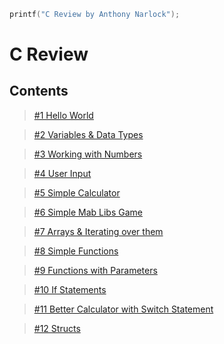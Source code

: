 ```c
printf("C Review by Anthony Narlock");
```

# C Review

## Contents

> [#1 Hello World](https://github.com/narlock/cpp-archive/blob/main/C%20Review/helloWorld.c)

> [#2 Variables & Data Types](https://github.com/narlock/cpp-archive/blob/main/C%20Review/dataTypes.c)

> [#3 Working with Numbers](https://github.com/narlock/cpp-archive/blob/main/C%20Review/workingWithNumbers.c)

> [#4 User Input](https://github.com/narlock/cpp-archive/blob/main/C%20Review/simpleInput.c)

> [#5 Simple Calculator](https://github.com/narlock/cpp-archive/blob/main/C%20Review/simpleCalculator.c)

> [#6 Simple Mab Libs Game](https://github.com/narlock/cpp-archive/blob/main/C%20Review/simpleMadLib.c)

> [#7 Arrays & Iterating over them](https://github.com/narlock/cpp-archive/blob/main/C%20Review/arrays.c)

> [#8 Simple Functions](https://github.com/narlock/cpp-archive/blob/main/C%20Review/functions.c)

> [#9 Functions with Parameters](https://github.com/narlock/cpp-archive/blob/main/C%20Review/functionsWithParameters.c)

> [#10 If Statements](https://github.com/narlock/cpp-archive/blob/main/C%20Review/ifStatement.c)

> [#11 Better Calculator with Switch Statement](https://github.com/narlock/cpp-archive/blob/main/C%20Review/calcSwitchStatements.c)

> [#12 Structs](https://github.com/narlock/cpp-archive/blob/main/C%20Review/structs.c)